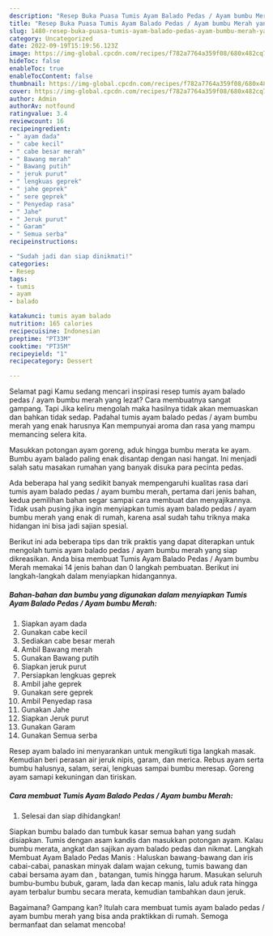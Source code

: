 ```yaml
---
description: "Resep Buka Puasa Tumis Ayam Balado Pedas / Ayam bumbu Merah yang Menggugah Selera"
title: "Resep Buka Puasa Tumis Ayam Balado Pedas / Ayam bumbu Merah yang Menggugah Selera"
slug: 1480-resep-buka-puasa-tumis-ayam-balado-pedas-ayam-bumbu-merah-yang-menggugah-selera
category: Uncategorized
date: 2022-09-19T15:19:56.123Z
image: https://img-global.cpcdn.com/recipes/f782a7764a359f08/680x482cq70/tumis-ayam-balado-pedas-ayam-bumbu-merah-foto-resep-utama.jpg
hideToc: false
enableToc: true
enableTocContent: false
thumbnail: https://img-global.cpcdn.com/recipes/f782a7764a359f08/680x482cq70/tumis-ayam-balado-pedas-ayam-bumbu-merah-foto-resep-utama.jpg
cover: https://img-global.cpcdn.com/recipes/f782a7764a359f08/680x482cq70/tumis-ayam-balado-pedas-ayam-bumbu-merah-foto-resep-utama.jpg
author: Admin
authorAv: notfound
ratingvalue: 3.4
reviewcount: 16
recipeingredient:
- " ayam dada"
- " cabe kecil"
- " cabe besar merah"
- " Bawang merah"
- " Bawang putih"
- " jeruk purut"
- " lengkuas geprek"
- " jahe geprek"
- " sere geprek"
- " Penyedap rasa"
- " Jahe"
- " Jeruk purut"
- " Garam"
- " Semua serba"
recipeinstructions:

- "Sudah jadi dan siap dinikmati!"
categories:
- Resep
tags:
- tumis
- ayam
- balado

katakunci: tumis ayam balado 
nutrition: 165 calories
recipecuisine: Indonesian
preptime: "PT33M"
cooktime: "PT35M"
recipeyield: "1"
recipecategory: Dessert

---
```



Selamat pagi Kamu sedang mencari inspirasi resep tumis ayam balado pedas / ayam bumbu merah yang lezat? Cara membuatnya sangat gampang. Tapi Jika keliru mengolah maka hasilnya tidak akan memuaskan dan bahkan tidak sedap. Padahal tumis ayam balado pedas / ayam bumbu merah yang enak harusnya Kan mempunyai aroma dan rasa yang mampu memancing selera kita.


Masukkan potongan ayam goreng, aduk hingga bumbu merata ke ayam. Bumbu ayam balado paling enak disantap dengan nasi hangat. Ini menjadi salah satu masakan rumahan yang banyak disuka para pecinta pedas.

Ada beberapa hal yang sedikit banyak mempengaruhi kualitas rasa dari tumis ayam balado pedas / ayam bumbu merah, pertama dari jenis bahan, kedua pemilihan bahan segar sampai cara membuat dan menyajikannya. Tidak usah pusing jika ingin menyiapkan tumis ayam balado pedas / ayam bumbu merah yang enak di rumah, karena asal sudah tahu triknya maka hidangan ini bisa jadi sajian spesial.


Berikut ini ada beberapa tips dan trik praktis yang dapat diterapkan untuk mengolah tumis ayam balado pedas / ayam bumbu merah yang siap dikreasikan. Anda bisa membuat Tumis Ayam Balado Pedas / Ayam bumbu Merah memakai 14 jenis bahan dan 0 langkah pembuatan. Berikut ini langkah-langkah dalam menyiapkan hidangannya.

<!--inarticleads1-->

##### Bahan-bahan dan bumbu yang digunakan dalam menyiapkan Tumis Ayam Balado Pedas / Ayam bumbu Merah:

1. Siapkan  ayam dada
1. Gunakan  cabe kecil
1. Sediakan  cabe besar merah
1. Ambil  Bawang merah
1. Gunakan  Bawang putih
1. Siapkan  jeruk purut
1. Persiapkan  lengkuas geprek
1. Ambil  jahe geprek
1. Gunakan  sere geprek
1. Ambil  Penyedap rasa
1. Gunakan  Jahe
1. Siapkan  Jeruk purut
1. Gunakan  Garam
1. Gunakan  Semua serba


Resep ayam balado ini menyarankan untuk mengikuti tiga langkah masak. Kemudian beri perasan air jeruk nipis, garam, dan merica. Rebus ayam serta bumbu halusnya, salam, serai, lengkuas sampai bumbu meresap. Goreng ayam samapi kekuningan dan tiriskan. 

<!--inarticleads2-->

##### Cara membuat Tumis Ayam Balado Pedas / Ayam bumbu Merah:


1. Selesai dan siap dihidangkan!

Siapkan bumbu balado dan tumbuk kasar semua bahan yang sudah disiapkan. Tumis dengan asam kandis dan masukkan potongan ayam. Kalau bumbu merata, angkat dan sajikan ayam balado pedas dan nikmat. Langkah Membuat Ayam Balado Pedas Manis : Haluskan bawang-bawang dan iris cabai-cabai, panaskan minyak dalam wajan cekung, tumis bawang dan cabai bersama ayam dan , batangan, tumis hingga harum. Masukan seluruh bumbu-bumbu bubuk, garam, lada dan kecap manis, lalu aduk rata hingga ayam terbalur bumbu secara merata, kemudian tambahkan daun jeruk. 

Bagaimana? Gampang kan? Itulah cara membuat tumis ayam balado pedas / ayam bumbu merah yang bisa anda praktikkan di rumah. Semoga bermanfaat dan selamat mencoba!
